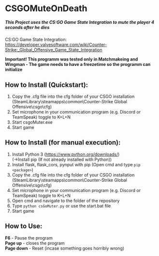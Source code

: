 # CSGOMuteOnDeath
##### This Project uses the CS:GO Game State Integration to mute the player 4 seconds after he dies
CS:GO Game State Integration:
https://developer.valvesoftware.com/wiki/Counter-Strike:_Global_Offensive_Game_State_Integration

**Important! This programm was tested only in Matchmakeing and Wingman - The game needs to have a freezetime so the programm can initialize**

## How to Install (Quickstart):
1. Copy the .cfg file into the cfg folder of your CSGO installation (SteamLibrary\steamapps\common\Counter-Strike Global Offensive\csgo\cfg)
2. Set microphone in your communication program (e.g. Discord or TeamSpeak) toggle to K+L+N
3. Start csgoMuter.exe
4. Start game

## How to Install (for manual execution):
1. Install Python 3 (https://www.python.org/downloads/)  
(->Install pip (If not already installed with Python))
2. Install flask, flask_cors, pynput with pip (Open cmd and type `pip <package>`)
3. Copy the .cfg file into the cfg folder of your CSGO installation (SteamLibrary\steamapps\common\Counter-Strike Global Offensive\csgo\cfg)
4. Set microphone in your communication program (e.g. Discord or TeamSpeak) toggle to K+L+N
5. Open cmd and navigate to the folder of the repository
6. Type ``python csGoMuter.py`` or use the start.bat file
7. Start game

## How to Use:
**F6** - Pause the program  
**Page up** - closes the program  
**Page down** - Reset (incase something goes horribly wrong)
